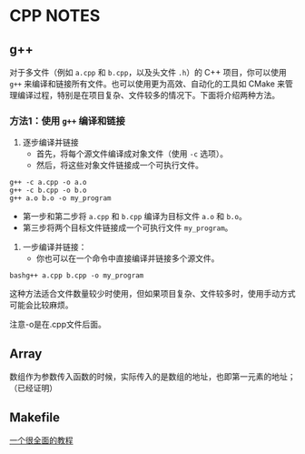 # CPP NOTES

## g++

对于多文件（例如 `a.cpp` 和 `b.cpp`，以及头文件 `.h`）的 C++ 项目，你可以使用 `g++` 来编译和链接所有文件。也可以使用更为高效、自动化的工具如 CMake 来管理编译过程，特别是在项目复杂、文件较多的情况下。下面将介绍两种方法。



### 方法1：使用 `g++` 编译和链接



1. 逐步编译并链接
   - 首先，将每个源文件编译成对象文件（使用 `-c` 选项）。
   - 然后，将这些对象文件链接成一个可执行文件。

```
g++ -c a.cpp -o a.o 
g++ -c b.cpp -o b.o 
g++ a.o b.o -o my_program 
```

- 第一步和第二步将 `a.cpp` 和 `b.cpp` 编译为目标文件 `a.o` 和 `b.o`。
- 第三步将两个目标文件链接成一个可执行文件 `my_program`。



1. 一步编译并链接：
   - 你也可以在一个命令中直接编译并链接多个源文件。

```
bashg++ a.cpp b.cpp -o my_program 
```

这种方法适合文件数量较少时使用，但如果项目复杂、文件较多时，使用手动方式可能会比较麻烦。

注意-o是在.cpp文件后面。



## Array

数组作为参数传入函数的时候，实际传入的是数组的地址，也即第一元素的地址；（已经证明）





## Makefile

[一个很全面的教程](https://seisman.github.io/how-to-write-makefile/introduction.html#id1)
